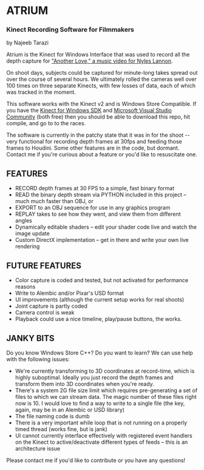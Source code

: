 # ATRIUM
### Kinect Recording Software for Filmmakers
by Najeeb Tarazi

Atrium is the Kinect for Windows Interface that was used to record all the depth capture for ["Another Love," a music video for Nyles Lannon](https://vimeo.com/145706460).

On shoot days, subjects could be captured for minute-long takes spread out over the course of several hours. We ultimately rolled the cameras well over 100 times on three separate Kinects, with few losses of data, each of which was tracked in the moment.

This software works with the Kinect v2 and is Windows Store Compatible. If you have the [Kinect for Windows SDK](https://www.kinectforwindows.com) and [Microsoft Visual Studio Community](https://www.visualstudio.com/en-us/products/visual-studio-community-vs.aspx) (both free) then you should be able to download this repo, hit compile, and go to to the races.

The software is currently in the patchy state that it was in for the shoot -- very functional for recording depth frames at 30fps and feeding those frames to Houdini. Some other features are in the code, but dormant. Contact me if you're curious about a feature or you'd like to resuscitate one.

## FEATURES

- RECORD depth frames at 30 FPS to a simple, fast binary format
- READ the binary depth stream via PYTHON included in this project – much much faster than OBJ, or
- EXPORT to an OBJ sequence for use in any graphics program
- REPLAY takes to see how they went, and view them from different angles
- Dynamically editable shaders – edit your shader code live and watch the image update
- Custom DirectX implementation – get in there and write your own live rendering

## FUTURE FEATURES

- Color capture is coded and tested, but not activated for performance reasons
- Write to Alembic and/or Pixar's USD format
- UI improvements (although the current setup works for real shoots)
- Joint capture is partly coded
- Camera control is weak
- Playback could use a nice timeline, play/pause buttons, the works.


## JANKY BITS

Do you know Windows Store C++? Do you want to learn? We can use help with the following issues:

- We're currently transforming to 3D coordinates at record-time, which is highly suboptimal. Ideally you just record the depth frames and transform them into 3D coordinates when you're ready.
- There's a system 2G file size limit which requires pre-generating a set of files to which we can stream data. The magic number of these files right now is 10. I would love to find a way to write to a single file (the key, again, may be in an Alembic or USD library)
- The file naming code is dumb
- There is a very important while loop that is not running on a properly timed thread (works fine, but is jank)
- UI cannot currently interface effectively with registered event handlers on the Kinect to active/deactivate different types of feeds – this is an architecture issue

Please contact me if you'd like to contribute or you have any questions!
